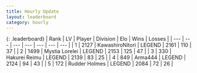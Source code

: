 ```yaml
---
title: Hourly Update
layout: leaderboard
category: hourly
---
```


{: .leaderboard}
| Rank | LV | Player | Division | Elo | Wins | Losses |
| --- | --- | --- | --- | --- | --- | --- |
| <span data-change="0">1</span> | 2127 | <span title="ID: 164871">KawashiroNitori</span> | LEGEND | <span data-change="0">2161</span> | <span data-change="0">110</span> | <span data-change="0">37</span> |
| <span data-change="0">2</span> | 1499 | <span title="ID: 315148">Mystia Lorelei</span> | LEGEND | <span data-change="4">2153</span> | <span data-change="1">125</span> | <span data-change="0">47</span> |
| <span data-change="0">3</span> | 330 | <span title="ID: 106555">Hakurei Reimu</span> | LEGEND | <span data-change="0">2139</span> | <span data-change="0">83</span> | <span data-change="0">25</span> |
| <span data-change="0">4</span> | 849 | <span title="ID: 1034">Arma444</span> | LEGEND | <span data-change="0">2124</span> | <span data-change="0">94</span> | <span data-change="0">43</span> |
| <span data-change="4">5</span> | 172 | <span title="ID: 219412">Rudder Holmes</span> | LEGEND | <span data-change="16">2084</span> | <span data-change="2">72</span> | <span data-change="0">26</span> |